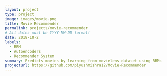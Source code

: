 ```yaml
---
layout: project
type: project
image: images/movie.png
title: Movie Recommender
permalink: projects/movie-recommender
# All dates must be YYYY-MM-DD format!
date: 2018-10-2
labels:
  - RBM
  - Autoencoders
  - Recommender System
summary: Predicts movies by learning from movielens dataset using RBMs and Autoencoders
projecturl: https://github.com/piyushmishra12/Movie-Recommender
---
```


